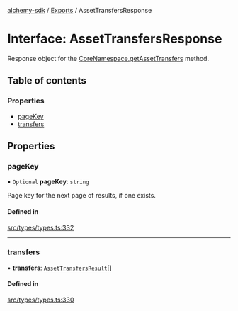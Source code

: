 [alchemy-sdk](../README.md) / [Exports](../modules.md) / AssetTransfersResponse

# Interface: AssetTransfersResponse

Response object for the [CoreNamespace.getAssetTransfers](../classes/CoreNamespace.md#getassettransfers) method.

## Table of contents

### Properties

- [pageKey](AssetTransfersResponse.md#pagekey)
- [transfers](AssetTransfersResponse.md#transfers)

## Properties

### pageKey

• `Optional` **pageKey**: `string`

Page key for the next page of results, if one exists.

#### Defined in

[src/types/types.ts:332](https://github.com/alchemyplatform/alchemy-sdk-js/blob/d97ef0d/src/types/types.ts#L332)

___

### transfers

• **transfers**: [`AssetTransfersResult`](AssetTransfersResult.md)[]

#### Defined in

[src/types/types.ts:330](https://github.com/alchemyplatform/alchemy-sdk-js/blob/d97ef0d/src/types/types.ts#L330)
